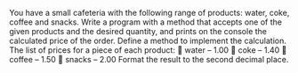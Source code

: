 You have a small cafeteria with the following range of products: water, coke, coffee and snacks.
Write a program with a method that accepts one of the given products and the desired quantity, and prints on the
console the calculated price of the order. Define a method to implement the calculation.
The list of prices for a piece of each product:
 water – 1.00
 coke – 1.40
 coffee – 1.50
 snacks – 2.00
Format the result to the second decimal place.
